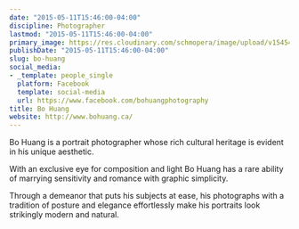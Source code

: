 ```yaml
---
date: "2015-05-11T15:46:00-04:00"
discipline: Photographer
lastmod: "2015-05-11T15:46:00-04:00"
primary_image: https://res.cloudinary.com/schmopera/image/upload/v1545409169/media/webhook-uploads/1431373557043/bo.jpg.jpg
publishDate: "2015-05-11T15:46:00-04:00"
slug: bo-huang
social_media:
- _template: people_single
  platform: Facebook
  template: social-media
  url: https://www.facebook.com/bohuangphotography
title: Bo Huang
website: http://www.bohuang.ca/
---
```


Bo Huang is a portrait photographer whose rich cultural heritage is evident in his unique aesthetic. 

With an exclusive eye for composition and light Bo Huang has a rare ability of marrying sensitivity and romance with graphic simplicity. 

Through a demeanor that puts his subjects at ease, his photographs with a tradition of posture and elegance effortlessly make his portraits look strikingly modern and natural.
